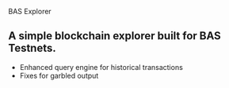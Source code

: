 BAS Explorer

## A simple blockchain explorer built for BAS Testnets.

- Enhanced query engine for historical transactions
- Fixes for garbled output
